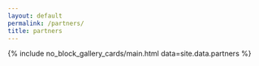 ```yaml
---
layout: default
permalink: /partners/
title: partners
---
```


{% include no_block_gallery_cards/main.html data=site.data.partners %}